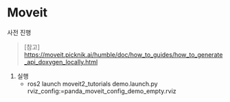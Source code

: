 # Moveit
사전 진행
> [참고] https://moveit.picknik.ai/humble/doc/how_to_guides/how_to_generate_api_doxygen_locally.html

1. 실행
   - ros2 launch moveit2_tutorials demo.launch.py rviz_config:=panda_moveit_config_demo_empty.rviz

